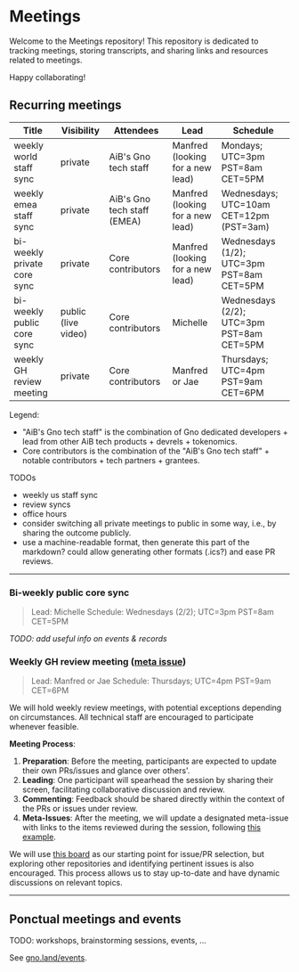 # Meetings

Welcome to the Meetings repository! This repository is dedicated to tracking meetings, storing transcripts, and sharing links and resources related to meetings.

Happy collaborating!

## Recurring meetings

| Title                       | Visibility          | Attendees                   | Lead                             | Schedule                                  |
|-----------------------------|---------------------|-----------------------------|----------------------------------|-------------------------------------------|
| weekly world staff sync     | private             | AiB's Gno tech staff        | Manfred (looking for a new lead) | Mondays; UTC=3pm PST=8am CET=5PM          |
| weekly emea staff sync      | private             | AiB's Gno tech staff (EMEA) | Manfred (looking for a new lead) | Wednesdays; UTC=10am CET=12pm (PST=3am)   |
| bi-weekly private core sync | private             | Core contributors           | Manfred (looking for a new lead) | Wednesdays (1/2); UTC=3pm PST=8am CET=5PM |
| bi-weekly public core sync  | public (live video) | Core contributors           | Michelle                         | Wednesdays (2/2); UTC=3pm PST=8am CET=5PM |
| weekly GH review meeting    | private             | Core contributors           | Manfred or Jae                   | Thursdays; UTC=4pm PST=9am CET=6PM        |

Legend:
- "AiB's Gno tech staff" is the combination of Gno dedicated developers + lead from other AiB tech products + devrels + tokenomics.
- Core contributors is the combination of the "AiB's Gno tech staff" + notable contributors + tech partners + grantees.

TODOs
- weekly us staff sync
- review syncs
- office hours
- consider switching all private meetings to public in some way, i.e., by sharing the outcome publicly.
- use a machine-readable format, then generate this part of the markdown? could allow generating other formats (.ics?) and ease PR reviews.

---

### Bi-weekly public core sync

> Lead: Michelle
> Schedule: Wednesdays (2/2); UTC=3pm PST=8am CET=5PM

_TODO: add useful info on events & records_

### Weekly GH review meeting ([meta issue](https://github.com/gnolang/meetings/issues/18))

> Lead: Manfred or Jae
> Schedule: Thursdays; UTC=4pm PST=9am CET=6PM

We will hold weekly review meetings, with potential exceptions depending on circumstances. All technical staff are encouraged to participate whenever feasible. 

**Meeting Process**:
1. **Preparation**: Before the meeting, participants are expected to update their own PRs/issues and glance over others'. 
2. **Leading**: One participant will spearhead the session by sharing their screen, facilitating collaborative discussion and review.
3. **Commenting**: Feedback should be shared directly within the context of the PRs or issues under review. 
4. **Meta-Issues**: After the meeting, we will update a designated meta-issue with links to the items reviewed during the session, following [this example](https://github.com/golang/go/issues/33892).

We will use [this board](https://github.com/orgs/gnolang/projects/4/views/1?query=is%3Aopen+sort%3Aupdated-desc) as our starting point for issue/PR selection, but exploring other repositories and identifying pertinent issues is also encouraged.
This process allows us to stay up-to-date and have dynamic discussions on relevant topics.

---

## Ponctual meetings and events

TODO: workshops, brainstorming sessions, events, ...

See [gno.land/events](https://www.gno.land/events).
